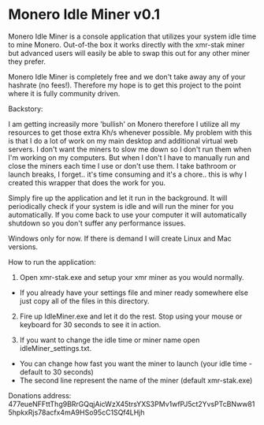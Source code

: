 # Monero Idle Miner v0.1

Monero Idle Miner is a console application that utilizes your system idle time to mine Monero. Out-of-the box it works directly with the xmr-stak miner but advanced users will easily be able to swap this out for any other miner they prefer.

Monero Idle Miner is completely free and we don't take away any of your hashrate (no fees!). Therefore my hope is to get this project to the point where it is fully community driven.

Backstory:

I am getting increasily more 'bullish' on Monero therefore I utilize all my resources to get those extra Kh/s whenever possible. My problem with this is that I do a lot of work on my main desktop and additional virtual web servers. I don't want the miners to slow me down so I don't run them when I'm working on my computers. But when I don't I have to manually run and close the miners each time I use or don't use them. I take bathroom or launch breaks, I forget.. it's time consuming and it's a chore.. this is why I created this wrapper that does the work for you.

Simply fire up the application and let it run in the background. It will periodically check if your system is idle and will run the miner for you automatically. If you come back to use your computer it will automatically shutdown so you don't suffer any performance issues.

Windows only for now. If there is demand I will create Linux and Mac versions.

How to run the application:

1. Open xmr-stak.exe and setup your xmr miner as you would normally.

  + If you already have your settings file and miner ready somewhere else just copy all of the files in this directory.
  
2. Fire up IdleMiner.exe and let it do the rest. Stop using your mouse or keyboard for 30 seconds to see it in action.

3. If you want to change the idle time or miner name open idleMiner_settings.txt.
  - You can change how fast you want the miner to launch (your idle time - default to 30 seconds)
  - The second line represent the name of the miner (default xmr-stak.exe)


Donations address: 477eueNFFttThg9BRrGQqjAicWzX45trsYXS3PMv1wfPJ5ct2YvsPTcBNww815hpkxRjs78acfx4mA9HSo95cC1SQf4LHjh
